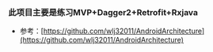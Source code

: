 ### 此项目主要是练习MVP+Dagger2+Retrofit+Rxjava

+ 参考：[https://github.com/wlj32011/AndroidArchitecture](https://github.com/wlj32011/AndroidArchitecture)
